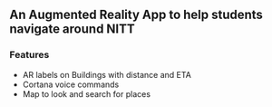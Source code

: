## An Augmented Reality App to help students navigate around NITT

### Features
- AR labels on Buildings with distance and ETA
- Cortana voice commands
- Map to look and search for places
